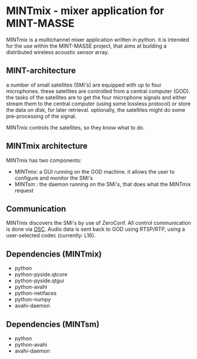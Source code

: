 MINTmix - mixer application for MINT-MASSE
==========================================


MINTmix is a multichannel mixer application written in python.
it is intended for the use within the MINT-MASSE project, that aims at building
a distributed wireless acoustic sensor array.

MINT-architecture
-----------------
a number of small satellites (SMi's) are equipped with up to four microphones.
these satellites are controlled from a central computer (GOD).
the tasks of the satellites are to get the four microphone signals and either
stream them to the central computer (using some lossless protocol) or store the
data on disk, for later retrieval.
optionally, the satellites might do some pre-processing of the signal.

MINTmix controls the satellites, so they know what to do.



MINTmix architecture
--------------------
MINTmix has two components:
- MINTmix: a GUI running on the GOD machine. it allows the user to configure and
           monitor the SMi's
- MINTsm : the daemon running on the SMi's, that does what the MINTmix request


Communication
-------------
MINTmix discovers the SMi's by use of ZeroConf.
All control communication is done via [OSC](http://opensoundcontrol.org).
Audio data is sent back to GOD using RTSP/RTP, using a user-selected codec
(currently: L16).

Dependencies (MINTmix)
----------------------
- python
- python-pyside.qtcore
- python-pyside.qtgui
- python-avahi
- python-netifaces
- python-numpy
- avahi-daemon

Dependencies (MINTsm)
---------------------
- python
- python-avahi
- avahi-daemon

